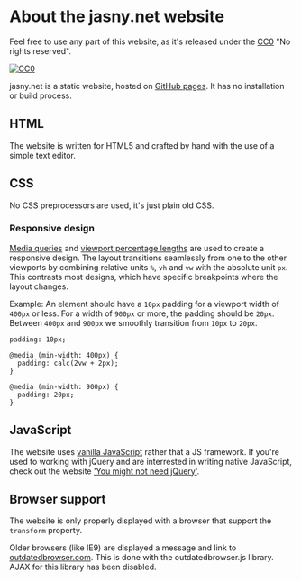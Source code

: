 # About the jasny.net website

Feel free to use any part of this website, as it's released under the [CC0](https://creativecommons.org/publicdomain/zero/1.0/legalcode) "No rights reserved".

[![CC0](https://licensebuttons.net/p/zero/1.0/88x31.png)](https://creativecommons.org/publicdomain/zero/1.0/legalcode)

jasny.net is a static website, hosted on [GitHub pages](https://pages.github.com/). It has no installation or build process.

## HTML

The website is written for HTML5 and crafted by hand with the use of a simple text editor.

## CSS

No CSS preprocessors are used, it's just plain old CSS.

### Responsive design

[Media queries](https://developer.mozilla.org/en-US/docs/Web/CSS/@media) and [viewport percentage lengths](https://developer.mozilla.org/en-US/docs/Web/CSS/length#Viewport-percentage_lengths) are used to create a responsive design. The layout transitions seamlessly from one to the other viewports by combining relative units `%`, `vh` and `vw` with the absolute unit `px`. This contrasts most designs, which have specific breakpoints where the layout changes.

Example: An element should have a `10px` padding for a viewport width of `400px` or less. For a width of `900px` or more, the padding should be `20px`. Between `400px` and `900px` we smoothly transition from `10px` to `20px`.

    padding: 10px;
    
    @media (min-width: 400px) {
      padding: calc(2vw + 2px);
    }
    
    @media (min-width: 900px) {
      padding: 20px;
    }

## JavaScript

The website uses [vanilla JavaScript](http://vanilla-js.com/) rather that a JS framework. If you're used to working with jQuery and are interrested in writing native JavaScript, check out the website ['You might not need jQuery'](http://youmightnotneedjquery.com).


## Browser support

The website is only properly displayed with a browser that support the `transform` property.

Older browsers (like IE9) are displayed a message and link to [outdatedbrowser.com](http://outdatedbrowser.com/). This is done with the outdatedbrowser.js library. AJAX for this library has been disabled.


